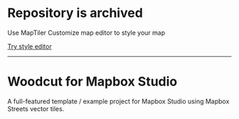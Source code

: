 # Repository is archived

Use MapTiler Customize map editor to style your map

[Try style editor](https://cloud.maptiler.com/maps/editor)

---

# Woodcut for Mapbox Studio

A full-featured template / example project for Mapbox Studio using Mapbox Streets vector tiles.
